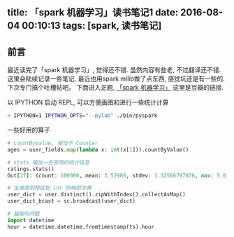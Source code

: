 title: 「spark 机器学习」读书笔记1
date: 2016-08-04 00:10:13
tags: [spark, 读书笔记]
---
## 前言
最近读完了「spark 机器学习」, 觉得还不错. 虽然内容有些老, 不过翻译还不错. 这里会陆续记录一些笔记.
最近也用spark mllib做了点东西, 感觉坑还是有一些的. 下次专门搞个吐槽帖吧。
下面进入正题, [「spark 机器学习」](https://book.douban.com/subject/26593179/) 这里是豆瓣的链接.

以 IPYTHON 启动 REPL, 可以方便画图和进行一些统计计算
```bash python REPL
> IPYTHON=1 IPYTHON_OPTS="--pylab" ./bin/pyspark
```

一些好用的算子
```python
# countByValue, 相当于 Counter
ages = user_fields.map(lambda x: int(x[1])).countByValue()

# stats 输出一些常用的统计信息
ratings.stats()
Out[27]: (count: 100000, mean: 3.52986, stdev: 1.12566797076, max: 5.0, min: 1.0)

# 生成类别特征到 int 的映射字典
user_dict = user.distinct().zipWithIndex().collectAsMap()
user_dict_bcast = sc.broadcast(user_dict)

# 抽取时间戳
import datetime
hour = datetime.datetime.fromtimestamp(ts).hour
```
